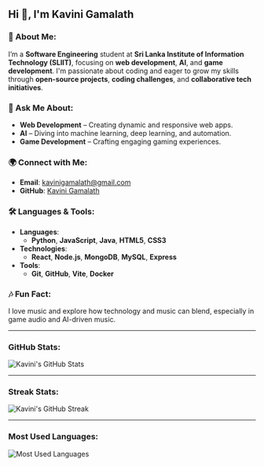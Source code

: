 ## Hi 👋, I'm **Kavini Gamalath**

### 🌱 About Me:
I’m a **Software Engineering** student at **Sri Lanka Institute of Information Technology (SLIIT)**, focusing on **web development**, **AI**, and **game development**. I'm passionate about coding and eager to grow my skills through **open-source projects**, **coding challenges**, and **collaborative tech initiatives**.

### 💬 Ask Me About:
- **Web Development** – Creating dynamic and responsive web apps.
- **AI** – Diving into machine learning, deep learning, and automation.
- **Game Development** – Crafting engaging gaming experiences.

### 🌍 Connect with Me:
- **Email**: [kavinigamalath@gmail.com](mailto:kavinigamalath@gmail.com)
- **GitHub**: [Kavini Gamalath](https://github.com/Kavinigamalath)

### 🛠️ Languages & Tools:
- **Languages**: 
  - **Python**, **JavaScript**, **Java**, **HTML5**, **CSS3**
- **Technologies**: 
  - **React**, **Node.js**, **MongoDB**, **MySQL**, **Express**
- **Tools**:
  - **Git**, **GitHub**, **Vite**, **Docker**

### 🎶 Fun Fact:
I love music and explore how technology and music can blend, especially in game audio and AI-driven music.

---

### GitHub Stats:

![Kavini's GitHub Stats](https://github-readme-stats.vercel.app/api?username=Kavinigamalath&show_icons=true&count_private=true&hide=prs&theme=dark)

---

### Streak Stats:

![Kavini's GitHub Streak](https://github-readme-streak-stats.herokuapp.com/?user=Kavinigamalath&theme=dark)

---

### Most Used Languages:

![Most Used Languages](https://github-readme-stats.vercel.app/api/top-langs/?username=Kavinigamalath&layout=compact&theme=dark)

